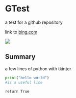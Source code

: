 # GTest
a test for a github repository

link to [bing.com](https://bing.com)

<image src = "Screenshot.png">

## Summary

a few lines of python with tkinter

```python
print("hello world")
#is a useful line
```

`return True`
